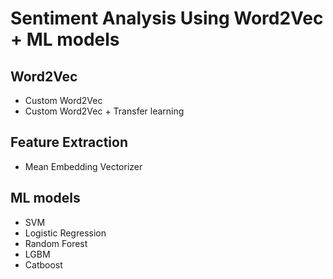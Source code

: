 # Sentiment Analysis Using Word2Vec + ML models

## Word2Vec
- Custom Word2Vec
- Custom Word2Vec + Transfer learning

## Feature Extraction
- Mean Embedding Vectorizer

## ML models
- SVM
- Logistic Regression
- Random Forest
- LGBM
- Catboost
